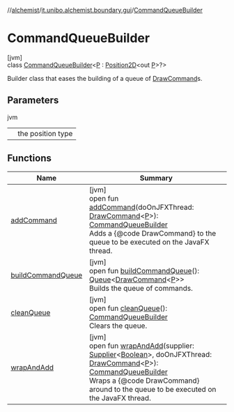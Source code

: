 //[alchemist](../../../index.md)/[it.unibo.alchemist.boundary.gui](../index.md)/[CommandQueueBuilder](index.md)

# CommandQueueBuilder

[jvm]\
class [CommandQueueBuilder](index.md)<[P](index.md) : [Position2D](../../it.unibo.alchemist.model.interfaces/-position2-d/index.md)<out [P](../../it.unibo.alchemist.boundary.monitor/-f-x-time-monitor/index.md)>?>

Builder class that eases the building of a queue of [DrawCommand](../../it.unibo.alchemist.boundary.interfaces/-draw-command/index.md)s.

## Parameters

jvm

| | |
|---|---|
| <P> | the position type |

## Functions

| Name | Summary |
|---|---|
| [addCommand](add-command.md) | [jvm]<br>open fun [addCommand](add-command.md)(doOnJFXThread: [DrawCommand](../../it.unibo.alchemist.boundary.interfaces/-draw-command/index.md)<[P](../../it.unibo.alchemist.boundary.monitor/-f-x-time-monitor/index.md)>): [CommandQueueBuilder](index.md)<br>Adds a {@code DrawCommand} to the queue to be executed on the JavaFX thread. |
| [buildCommandQueue](build-command-queue.md) | [jvm]<br>open fun [buildCommandQueue](build-command-queue.md)(): [Queue](https://docs.oracle.com/javase/8/docs/api/java/util/Queue.html)<[DrawCommand](../../it.unibo.alchemist.boundary.interfaces/-draw-command/index.md)<[P](../../it.unibo.alchemist.boundary.monitor/-f-x-time-monitor/index.md)>><br>Builds the queue of commands. |
| [cleanQueue](clean-queue.md) | [jvm]<br>open fun [cleanQueue](clean-queue.md)(): [CommandQueueBuilder](index.md)<br>Clears the queue. |
| [wrapAndAdd](wrap-and-add.md) | [jvm]<br>open fun [wrapAndAdd](wrap-and-add.md)(supplier: [Supplier](https://docs.oracle.com/javase/8/docs/api/java/util/function/Supplier.html)<[Boolean](https://docs.oracle.com/javase/8/docs/api/java/lang/Boolean.html)>, doOnJFXThread: [DrawCommand](../../it.unibo.alchemist.boundary.interfaces/-draw-command/index.md)<[P](../../it.unibo.alchemist.boundary.monitor/-f-x-time-monitor/index.md)>): [CommandQueueBuilder](index.md)<br>Wraps a {@code DrawCommand} around to the queue to be executed on the JavaFX thread. |
